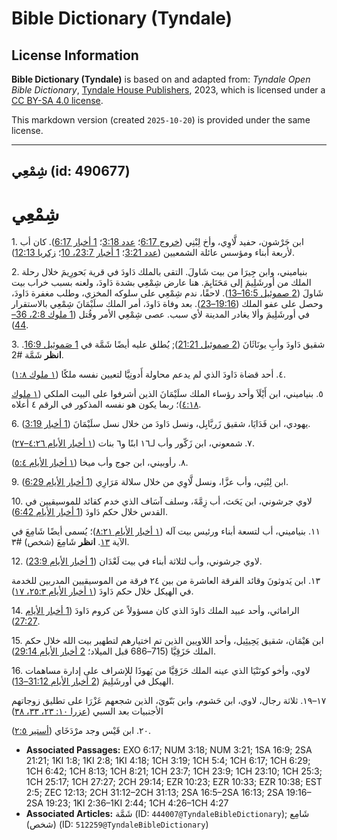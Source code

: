 # Bible Dictionary (Tyndale)

## License Information

**Bible Dictionary (Tyndale)** is based on and adapted from: _Tyndale Open Bible Dictionary_, [Tyndale House Publishers](https://tyndaleopenresources.com/), 2023, which is licensed under a [CC BY-SA 4.0 license](https://creativecommons.org/licenses/by-sa/4.0/legalcode.en).

This markdown version (created `2025-10-20`) is provided under the same license.



--------------------------------

## شِمْعِي (id: 490677)

شِمْعِي
=======

1\. ابن جَرْشون، حفيد لَّاوِي، وأخ لِبْنِي ([خروج 6:17](https://ref.ly/Exod6:17)؛ [عدد 3:18](https://ref.ly/Num3:18)؛ [1 أخبار 6:17](https://ref.ly/1Chr6:17)). كان أب لأربعة أبناء ومؤسس عائلة الشمعيين ([عدد 3:21](https://ref.ly/Num3:21)؛ [1 أخبار 23:7، 10](https://ref.ly/1Chr23:7,1Chr23:10)؛ [زكريا 12:13](https://ref.ly/Zech12:13)).

2\. بنياميني، وابن جِيرَا من بيت شَاولَ. التقى بالملك دَاودَ في قرية بَحورِيمَ خلال رحلة الملك من أورشَلِيمَ إلى مَحَنَايِمَ. هنا عارض شِمْعِي بشدة دَاودَ، ولعنه بسبب خراب بيت شَاولَ ([2 صموئيل 16:5–13](https://ref.ly/2Sam16:5-2Sam16:13)). لاحقًا، ندم شِمْعِي على سلوكه المخزي، وطلب مغفرة دَاودَ، وحصل على عفو الملك ([19:16–23](https://ref.ly/2Sam19:16-2Sam19:23)). بعد وفاة دَاودَ، أمر الملك سلَيْمَانَ شِمْعِي بالاستقرار في أورشَلِيمَ وألا يغادر المدينة لأي سبب. عصى شِمْعِي الأمر وقُتل ([1 ملوك 2:8، 36–44](https://ref.ly/1Kgs2:8,1Kgs2:36-1Kgs2:44)).

3\. شقيق دَاودَ وأبِ يونَاثَانَ ([2 صموئيل 21:21](https://ref.ly/2Sam21:21)); يُطلق عليه أيضًا شَمَّة في [1 صَموئيل 16:9](https://ref.ly/1Sam16:9). **انظر** شَمَّة \#2.

٤. أحد قضاة دَاودَ الذي لم يدعم محاولة أَدونِيَّا لتعيين نفسه ملكًا ([١ ملوك ١:٨](https://ref.ly/1Kgs1:8)).

٥. بنياميني، ابن أَيْلَاَ وأحد رؤساء الملك سلَيْمَانَ الذين أشرفوا على البيت الملكي ([١ ملوك ٤:١٨](https://ref.ly/1Kgs4:18))؛ ربما يكون هو نفسه المذكور في الرقم ٤ أعلاه.

6\. يهودي، ابن فَدَايَا، شقيق زَربَّابِل، ونسل دَاودَ من خلال نسل سلَيْمَانَ ([1 أخبار 3:19](https://ref.ly/1Chr3:19)).

٧. شمعوني، ابن زَكّور وأب لـ١٦ ابنًا و٦ بنات ([١ أخبار الأيام ٤:٢٦–٢٧](https://ref.ly/1Chr4:26-1Chr4:27)).

٨. رأوبيني، ابن جوج وأب ميخا ([١ أخبار الأيام ٥:٤](https://ref.ly/1Chr5:4)).

9\. ابن لِبْنِي، وأب عزَّا، ونسل لَّاوِي من خلال سلالة مَرَارِي ([1 أخبار الأيام 6:29](https://ref.ly/1Chr6:29)).

10\. لاوي جرشوني، ابن يَحَث، أب زِمَّةَ، وسلف آسَاف الذي خدم كقائد للموسيقيين في القدس خلال حكم دَاودَ ([1 أخبار الأيام 6:42](https://ref.ly/1Chr6:42)).

١١. بنياميني، أب لتسعة أبناء ورئيس بيت آله ([١ أخبار الأيام ٨:٢١](https://ref.ly/1Chr8:21))؛ يُسمى أيضًا شَامِعَ في الآية [١٣](https://ref.ly/1Chr8:13). **انظر** شَامِعَ (شخص) \#٣.

12\. لاوي جرشوني، وأب لثلاثة أبناء في بيت لَعْدَان ([1 أخبار الأيام 23:9](https://ref.ly/1Chr23:9)).

١٣. ابن يَدوثونَ وقائد الفرقة العاشرة من بين ٢٤ فرقة من الموسيقيين المدربين للخدمة في الهيكل خلال حكم دَاودَ ([١ أخبار الأيام ٢٥:٣، ١٧](https://ref.ly/1Chr25:3,1Chr25:17)).

14\. الراماثي، وأحد عبيد الملك دَاودَ الذي كان مسؤولاً عن كروم دَاودَ ([1 أخبار الأيام 27:27](https://ref.ly/1Chr27:27)).

15\. ابن هَيْمَان، شقيق يَحِيئِيل، وأحد اللاويين الذين تم اختيارهم لتطهير بيت الله خلال حكم الملك حَزَقِيَّا (715–686 قبل الميلاد؛ [2 أخبار الأيام 29:14](https://ref.ly/2Chr29:14)).

16\. لاوي، وأخو كونَنْيَا الذي عينه الملك حَزَقِيَّا من يَهوذَا للإشراف على إدارة مساهمات الهيكل في أورشَلِيمَ ([2 أخبار الأيام 31:12–13](https://ref.ly/2Chr31:12-2Chr31:13)).

١٧–١٩. ثلاثة رجال، لاوي، ابن حَشوم، وابن بَنّويَ، الذين شجعهم عَزْرَا على تطليق زوجاتهم الأجنبيات بعد السبي ([عزرا ١٠: ٢٣، ٣٣، ٣٨](https://ref.ly/Ezra10:23,Ezra10:33,Ezra10:38))

٢٠. ابن قَيْس وجد مرْدَخَاي ([أستير ٢:٥](https://ref.ly/Esth2:5)).

* **Associated Passages:** EXO 6:17; NUM 3:18; NUM 3:21; 1SA 16:9; 2SA 21:21; 1KI 1:8; 1KI 2:8; 1KI 4:18; 1CH 3:19; 1CH 5:4; 1CH 6:17; 1CH 6:29; 1CH 6:42; 1CH 8:13; 1CH 8:21; 1CH 23:7; 1CH 23:9; 1CH 23:10; 1CH 25:3; 1CH 25:17; 1CH 27:27; 2CH 29:14; EZR 10:23; EZR 10:33; EZR 10:38; EST 2:5; ZEC 12:13; 2CH 31:12–2CH 31:13; 2SA 16:5–2SA 16:13; 2SA 19:16–2SA 19:23; 1KI 2:36–1KI 2:44; 1CH 4:26–1CH 4:27
* **Associated Articles:** شَمَّة (ID: `444007@TyndaleBibleDictionary`); شَامِع (شخص) (ID: `512259@TyndaleBibleDictionary`)

